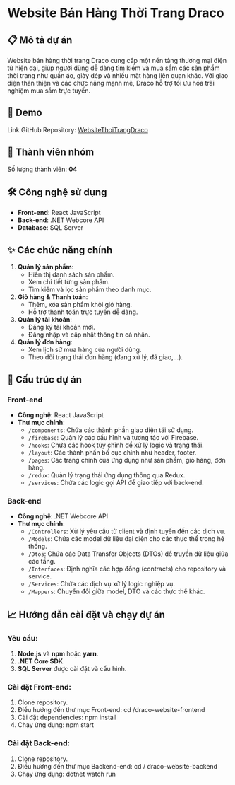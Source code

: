 # Website Bán Hàng Thời Trang Draco

## 📋 Mô tả dự án
Website bán hàng thời trang Draco cung cấp một nền tảng thương mại điện tử hiện đại, giúp người dùng dễ dàng tìm kiếm và mua sắm các sản phẩm thời trang như quần áo, giày dép và nhiều mặt hàng liên quan khác. Với giao diện thân thiện và các chức năng mạnh mẽ, Draco hỗ trợ tối ưu hóa trải nghiệm mua sắm trực tuyến.

## 🚀 Demo
Link GitHub Repository: [WebsiteThoiTrangDraco](https://github.com/huutoanzz/WebsiteThoiTrangDraco)

## 👥 Thành viên nhóm
Số lượng thành viên: **04**

## 🛠 Công nghệ sử dụng
- **Front-end**: React JavaScript
- **Back-end**: .NET Webcore API
- **Database**: SQL Server

## ✨ Các chức năng chính
1. **Quản lý sản phẩm**:
   - Hiển thị danh sách sản phẩm.
   - Xem chi tiết từng sản phẩm.
   - Tìm kiếm và lọc sản phẩm theo danh mục.
2. **Giỏ hàng & Thanh toán**:
   - Thêm, xóa sản phẩm khỏi giỏ hàng.
   - Hỗ trợ thanh toán trực tuyến dễ dàng.
3. **Quản lý tài khoản**:
   - Đăng ký tài khoản mới.
   - Đăng nhập và cập nhật thông tin cá nhân.
4. **Quản lý đơn hàng**:
   - Xem lịch sử mua hàng của người dùng.
   - Theo dõi trạng thái đơn hàng (đang xử lý, đã giao,...).

## 📂 Cấu trúc dự án
### **Front-end**
- **Công nghệ**: React JavaScript
- **Thư mục chính**:
  - `/components`: Chứa các thành phần giao diện tái sử dụng.
  - `/firebase`: Quản lý các cấu hình và tương tác với Firebase.
  - `/hooks`: Chứa các hook tùy chỉnh để xử lý logic và trạng thái.
  - `/layout`: Các thành phần bố cục chính như header, footer.
  - `/pages`: Các trang chính của ứng dụng như sản phẩm, giỏ hàng, đơn hàng.
  - `/redux`: Quản lý trạng thái ứng dụng thông qua Redux.
  - `/services`: Chứa các logic gọi API để giao tiếp với back-end.

### **Back-end**
- **Công nghệ**: .NET Webcore API
- **Thư mục chính**:
  - `/Controllers`: Xử lý yêu cầu từ client và định tuyến đến các dịch vụ.
  - `/Models`: Chứa các model dữ liệu đại diện cho các thực thể trong hệ thống.
  - `/Dtos`: Chứa các Data Transfer Objects (DTOs) để truyền dữ liệu giữa các tầng.
  - `/Interfaces`: Định nghĩa các hợp đồng (contracts) cho repository và service.
  - `/Services`: Chứa các dịch vụ xử lý logic nghiệp vụ.
  - `/Mappers`: Chuyển đổi giữa model, DTO và các thực thể khác.


## 📈 Hướng dẫn cài đặt và chạy dự án
### Yêu cầu:
1. **Node.js** và **npm** hoặc **yarn**.
2. **.NET Core SDK**.
3. **SQL Server** được cài đặt và cấu hình.

### Cài đặt Front-end:
1. Clone repository.
2. Điều hướng đến thư mục Front-end:
   cd /draco-website-frontend
3. Cài đặt dependencies:
  npm install
4. Chạy ứng dụng:
  npm start

### Cài đặt Back-end:
1. Clone repository.
2. Điều hướng đến thư mục Backend-end:
   cd / draco-website-backend
3. Chạy ứng dụng:
    dotnet watch run
